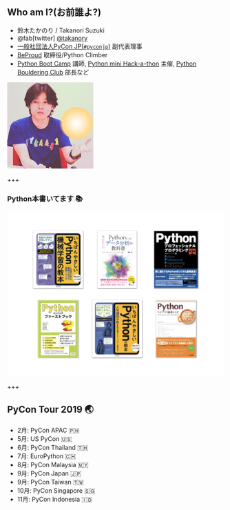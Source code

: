 ## Who am I?(お前誰よ?)

* 鈴木たかのり / Takanori Suzuki
* @fab[twitter] [@takanory](https://twitter.com/takanory)
* [一般社団法人PyCon JP(`#pyconjp`)](https://www.pycon.jp/) 副代表理事
* [BeProud](https://www.beproud.jp/) 取締役/Python Climber
* [Python Boot Camp](https://www.pycon.jp/support/bootcamp.html) 講師, [Python mini Hack-a-thon](https://pyhack.connpass.com/) 主催, [Python Bouldering Club](https://kabepy.connpass.com/) 部長など

![takanory](assets/images/takanory.jpg)

+++

### Python本書いてます 📚

![書影](assets/images/takanory-books.png)

+++

## PyCon Tour 2019 🌏

* 2月: PyCon APAC 🇵🇭
* 5月: US PyCon 🇺🇸
* 6月: PyCon Thailand 🇹🇭
* 7月: EuroPython 🇨🇭
* 8月: PyCon Malaysia 🇲🇾
* 9月: PyCon Japan 🇯🇵
* 9月: PyCon Taiwan 🇹🇼
* 10月: PyCon Singapore 🇸🇬
* 11月: PyCon Indonesia 🇮🇩
